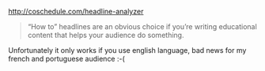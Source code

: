http://coschedule.com/headline-analyzer

> “How to” headlines are an obvious choice if you’re writing educational content that helps your audience do something.

Unfortunately it only works if you use english language, bad news for my french and portuguese audience :-( 